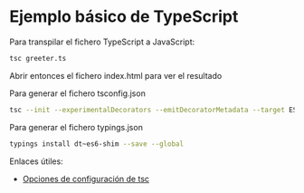 #  Ejemplo básico de TypeScript

Para transpilar el fichero TypeScript a JavaScript:
```bash
tsc greeter.ts
```

Abrir entonces el fichero index.html para ver el resultado


Para generar el fichero tsconfig.json

```bash
tsc --init --experimentalDecorators --emitDecoratorMetadata --target ES5 --module ES6 --moduleResolution node
```

Para generar el fichero typings.json

```bash
typings install dt~es6-shim --save --global
```

Enlaces útiles:

* [Opciones de configuración de tsc](https://www.typescriptlang.org/docs/handbook/compiler-options.html)
